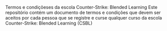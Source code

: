 Termos e condiçõeses da escola Counter-Strike: Blended Learning 
Este repositório contém um documento de termos e condições que devem ser aceitos por cada pessoa que se registre e curse qualquer curso da escola Counter-Strike: Blended Learning (CSBL)
